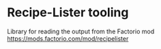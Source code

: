 # Recipe-Lister tooling

Library for reading the output from the Factorio mod https://mods.factorio.com/mod/recipelister
